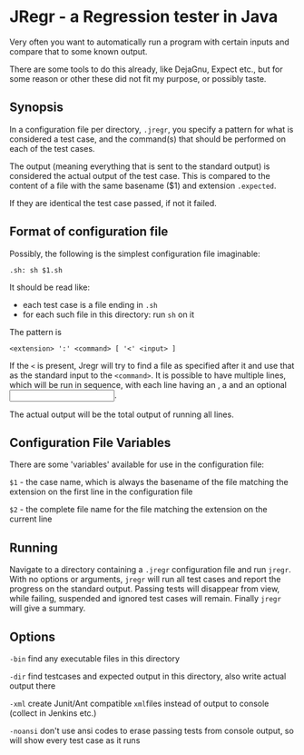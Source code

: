 JRegr - a Regression tester in Java
===================================

Very often you want to automatically run a program with certain inputs
and compare that to some known output.

There are some tools to do this already, like DejaGnu, Expect etc., but
for some reason or other these did not fit my purpose, or possibly
taste.

Synopsis
--------

In a configuration file per directory, `.jregr`, you specify a pattern
for what is considered a test case, and the command(s) that should be
performed on each of the test cases.

The output (meaning everything that is sent to the standard output) is
considered the actual output of the test case. This is compared to the
content of a file with the same basename ($1) and extension
`.expected`.

If they are identical the test case passed, if not it failed.

Format of configuration file
----------------------------

Possibly, the following is the simplest configuration file
imaginable:

    .sh: sh $1.sh

It should be read like:

-   each test case is a file ending in `.sh`
-   for each such file in this directory: run `sh` on it

The pattern is

    <extension> ':' <command> [ '<' <input> ]

If the `<` is present, Jregr will try to find a file as specified
after it and use that as the standard input to the `<command>`.  It is
possible to have multiple lines, which will be run in sequence, with
each line having an <extension>, a <command> and an optional <input>.

The actual output will be the total output of running all lines.


Configuration File Variables
----------------------------

There are some 'variables' available for use in the configuration
file:

`$1` - the case name, which is always the basename of the file matching
the extension on the first line in the configuration file

`$2` - the complete file name for the file matching the extension on
the current line

Running
-------

Navigate to a directory containing a `.jregr` configuration file and run
`jregr`. With no options or arguments, `jregr` will run all test cases
and report the progress on the standard output. Passing tests will
disappear from view, while failing, suspended and ignored test cases
will remain. Finally `jregr` will give a summary.

Options
-------

`-bin` find any executable files in this directory

`-dir` find testcases and expected output in this directory, also write
actual output there

`-xml` create Junit/Ant compatible `xml`files instead of output to console
(collect in Jenkins etc.)

`-noansi` don't use ansi codes to erase passing tests from console
output, so will show every test case as it runs

